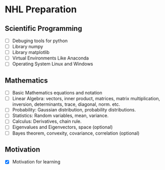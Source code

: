 # NHL Preparation

## Scientific Programming
- [ ] Debuging tools for python  
- [ ] Library numpy
- [ ] Library matplotlib
- [ ] Virtual Environments Like Anaconda
- [ ] Operating System Linux and Windows

## Mathematics
- [ ] Basic Mathematics equations and notation
- [ ] Linear Algebra: vectors, inner product, matrices, matrix multiplication, inversion, determinants, trace, diagonal, norm. etc.
- [ ] Probability: Gaussian distribution, probability distributions.
- [ ] Statistics: Random variables, mean, variance.
- [ ] Calculus: Derivatives, chain rule.
- [ ] Eigenvalues and Eigenvectors, space (optional)
- [ ] Bayes theorem, convexity, covariance, correlation (optional)

## Motivation
- [x] Motivation for learning